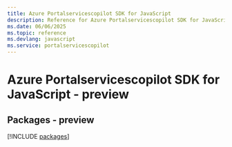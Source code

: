 ```yaml
---
title: Azure Portalservicescopilot SDK for JavaScript
description: Reference for Azure Portalservicescopilot SDK for JavaScript
ms.date: 06/06/2025
ms.topic: reference
ms.devlang: javascript
ms.service: portalservicescopilot
---
```

# Azure Portalservicescopilot SDK for JavaScript - preview
## Packages - preview
[!INCLUDE [packages](portalservicescopilot-index.md)]